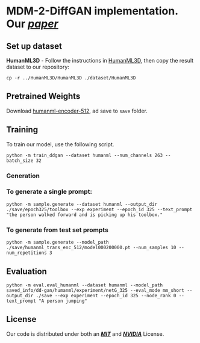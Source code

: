 # MDM-2-DiffGAN implementation. Our [***paper***](https://github.com/CAP6412-Group-4/mdm-2-ddgan-report) #


## Set up dataset ##
**HumanML3D** - Follow the instructions in [HumanML3D](https://github.com/EricGuo5513/HumanML3D.git),
then copy the result dataset to our repository:

```shell
cp -r ../HumanML3D/HumanML3D ./dataset/HumanML3D
```

## Pretrained Weights ##
Download [humanml-encoder-512](https://drive.google.com/file/d/1PE0PK8e5a5j-7-Xhs5YET5U5pGh0c821/view?usp=sharing), ad save to 
```save``` folder.

## Training ##
To train our model, use the following script.

```shell
python -m train_ddgan --dataset humanml --num_channels 263 --batch_size 32
```

### Generation ##

### To generate a single prompt:
```shell
python -m sample.generate --dataset humanml --output_dir ./save/epoch325/toolbox --exp experiment --epoch_id 325 --text_prompt "the person walked forward and is picking up his toolbox."
```

### To generate from test set prompts

```shell
python -m sample.generate --model_path ./save/humanml_trans_enc_512/model000200000.pt --num_samples 10 --num_repetitions 3
```
## Evaluation ##

```shell
python -m eval.eval_humanml --dataset humanml --model_path saved_info/dd-gan/humanml/experiment/netG_325 --eval_mode mm_short --output_dir ./save --exp experiment --epoch_id 325 --node_rank 0 --text_prompt "A person jumping"
```

## License ##

Our code is distributed under both an [***MIT***](https://github.com/CAP6412-Group-4/denoising-diffusion-gan/blob/main/LICENSE) and [***NVIDIA***](https://github.com/CAP6412-Group-4/denoising-diffusion-gan/blob/main/LICENSE) License.